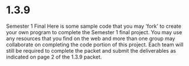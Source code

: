 1.3.9
=====

Semester 1 Final
Here is some sample code that you may 'fork' to create your own program to complete the Semester 1 final project.  You may use any resources that you find on the web and more than one group may collaborate on completing the code portion of this project.  Each team will still be required to complete the packet and submit the deliverables as indicated on page 2 of the 1.3.9 packet.